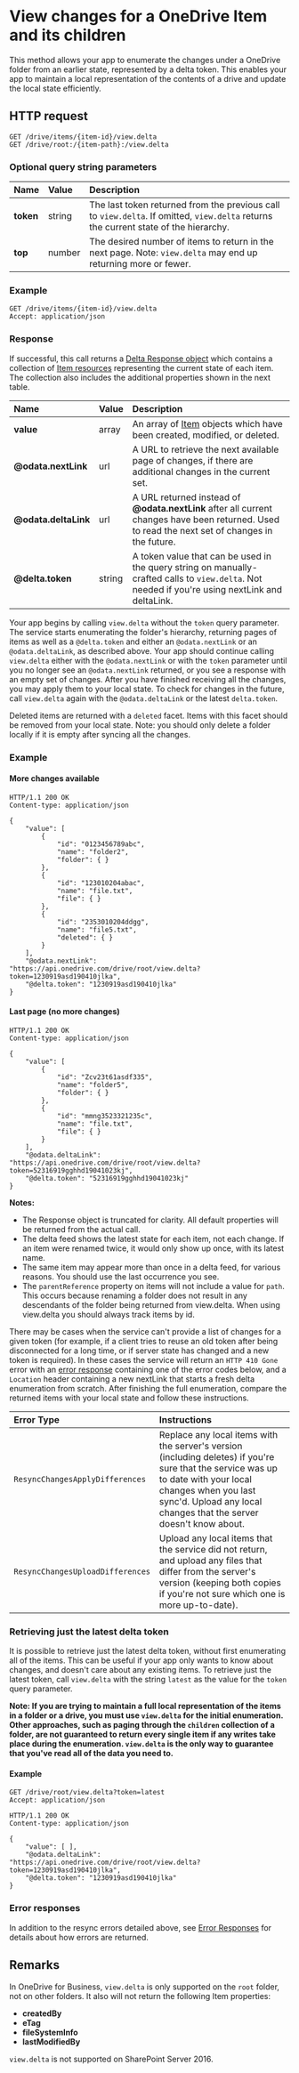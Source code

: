 # View changes for a OneDrive Item and its children

This method allows your app to enumerate the changes under a OneDrive folder
from an earlier state, represented by a delta token. This enables your app to
maintain a local representation of the contents of a drive and update the local
state efficiently.

## HTTP request

````
GET /drive/items/{item-id}/view.delta
GET /drive/root:/{item-path}:/view.delta
````

### Optional query string parameters

| Name      | Value  | Description                                                                                                                          |
|:----------|:-------|:-------------------------------------------------------------------------------------------------------------------------------------|
| **token** | string | The last token returned from the previous call to `view.delta`. If omitted, `view.delta` returns the current state of the hierarchy. |
| **top**   | number | The desired number of items to return in the next page. Note: `view.delta` may end up returning more or fewer.                       |

### Example

<!-- { "blockType": "request", "name": "get-delta", "idempotent": true, "scopes": "files.read" } -->
```
GET /drive/items/{item-id}/view.delta
Accept: application/json
```

### Response

If successful, this call returns a [Delta Response object][delta-resource]
which contains a collection of [Item resources][item-resource] representing the
current state of each item. The collection also includes the additional
properties shown in the next table.

| Name                 | Value  | Description                                                                                                                                      |
|:---------------------|:-------|:-------------------------------------------------------------------------------------------------------------------------------------------------|
| **value**            | array  | An array of [Item][item-resource] objects which have been created, modified, or deleted.                                                         |
| **@odata.nextLink**  | url    | A URL to retrieve the next available page of changes, if there are additional changes in the current set.                                        |
| **@odata.deltaLink** | url    | A URL returned instead of **@odata.nextLink** after all current changes have been returned. Used to read the next set of changes in the future.  |
| **@delta.token**     | string | A token value that can be used in the query string on manually-crafted calls to `view.delta`. Not needed if you're using nextLink and deltaLink. |

Your app begins by calling `view.delta` without the `token` query parameter.
The service starts enumerating the folder's hierarchy, returning pages of items
as well as a `@delta.token` and either an `@odata.nextLink` or an
`@odata.deltaLink`, as described above. Your app should continue calling
`view.delta` either with the `@odata.nextLink` or with the `token` parameter
until you no longer see an `@odata.nextLink` returned, or you see a response
with an empty set of changes. After you have finished receiving all the
changes, you may apply them to your local state. To check for changes in the
future, call `view.delta` again with the `@odata.deltaLink` or the latest
`delta.token`.

Deleted items are returned with a `deleted` facet. Items with this facet should
be removed from your local state. Note: you should only delete a folder locally
if it is empty after syncing all the changes.

### Example

#### More changes available

<!-- { "blockType": "response", "@odata.type": "oneDrive.viewDelta", "truncated": true } -->
```http
HTTP/1.1 200 OK
Content-type: application/json

{
    "value": [
        {
            "id": "0123456789abc",
            "name": "folder2",
            "folder": { }
        },
        {
            "id": "123010204abac",
            "name": "file.txt",
            "file": { }
        },
        {
            "id": "2353010204ddgg",
            "name": "file5.txt",
            "deleted": { }
        }
    ],
    "@odata.nextLink": "https://api.onedrive.com/drive/root/view.delta?token=1230919asd190410jlka",
    "@delta.token": "1230919asd190410jlka"
}
```

#### Last page (no more changes)

<!-- { "blockType": "example", "@odata.type": "oneDrive.viewDelta", "truncated": true } -->
```http
HTTP/1.1 200 OK
Content-type: application/json

{
    "value": [
        {
            "id": "Zcv23t61asdf335",
            "name": "folder5",
            "folder": { }
        },
        {
            "id": "mmng3523321235c",
            "name": "file.txt",
            "file": { }
        }
    ],
    "@odata.deltaLink": "https://api.onedrive.com/drive/root/view.delta?token=52316919gghhd19041023kj",
    "@delta.token": "52316919gghhd19041023kj"
}
```

**Notes:**

* The Response object is truncated for clarity. All default properties will be
  returned from the actual call.
* The delta feed shows the latest state for each item, not each change. If an
  item were renamed twice, it would only show up once, with its latest name.
* The same item may appear more than once in a delta feed, for various reasons.
  You should use the last occurrence you see.
* The `parentReference` property on items will not include a value for `path`.
  This occurs because renaming a folder does not result in any descendants of
  the folder being returned from view.delta. When using view.delta you should
  always track items by id.

There may be cases when the service can't provide a list of changes for a given
token (for example, if a client tries to reuse an old token after being
disconnected for a long time, or if server state has changed and a new token is
required). In these cases the service will return an `HTTP 410 Gone` error with
an [error response][error-response] containing one of the error codes below,
and a `Location` header containing a new nextLink that starts a fresh delta
enumeration from scratch. After finishing the full enumeration, compare the
returned items with your local state and follow these instructions.

| Error Type                       | Instructions                                                                                                                                                                                                                    |
|:---------------------------------|:--------------------------------------------------------------------------------------------------------------------------------------------------------------------------------------------------------------------------------|
| `ResyncChangesApplyDifferences`  | Replace any local items with the server's version (including deletes) if you're sure that the service was up to date with your local changes when you last sync'd. Upload any local changes that the server doesn't know about. |
| `ResyncChangesUploadDifferences` | Upload any local items that the service did not return, and upload any files that differ from the server's version (keeping both copies if you're not sure which one is more up-to-date).                                       |


### Retrieving just the latest delta token
It is possible to retrieve just the latest delta token, without first
enumerating all of the items. This can be useful if your app only wants to know
about changes, and doesn't care about any existing items. To retrieve just the
latest token, call `view.delta` with the string `latest` as the value for the
`token` query parameter.

**Note: If you are trying to maintain a full local representation of the items
in a folder or a drive, you must use `view.delta` for the initial enumeration.
Other approaches, such as paging through the `children` collection of a folder,
are not guaranteed to return every single item if any writes take place during
the enumeration. `view.delta` is the only way to guarantee that you've read all
of the data you need to.**

#### Example

<!-- { "blockType": "request", "name": "get-delta-latest", "scope": "files.read" } -->
```
GET /drive/root/view.delta?token=latest
Accept: application/json
```

<!-- { "blockType": "response", "@odata.type": "oneDrive.viewDelta" } -->
```http
HTTP/1.1 200 OK
Content-type: application/json

{
    "value": [ ],
    "@odata.deltaLink": "https://api.onedrive.com/drive/root/view.delta?token=1230919asd190410jlka",
    "@delta.token": "1230919asd190410jlka"
}
```

### Error responses

In addition to the resync errors detailed above, see [Error Responses][error-response] for details about
how errors are returned.

[delta-resource]: ../resources/viewDeltaResource.md
[error-response]: ../misc/errors.md
[item-resource]: ../resources/item.md

## Remarks

In OneDrive for Business, `view.delta` is only supported on the `root` folder,
not on other folders. It also will not return the following Item properties:

* **createdBy**
* **eTag**
* **fileSystemInfo**
* **lastModifiedBy**

`view.delta` is not supported on SharePoint Server 2016.
<!-- {
  "type": "#page.annotation",
  "description": "Sync changes from the service to your client state.",
  "keywords": "sync,view.delta,view.changes,$delta",
  "section": "documentation",
  "tocPath": "Items/Sync Changes"
} -->
